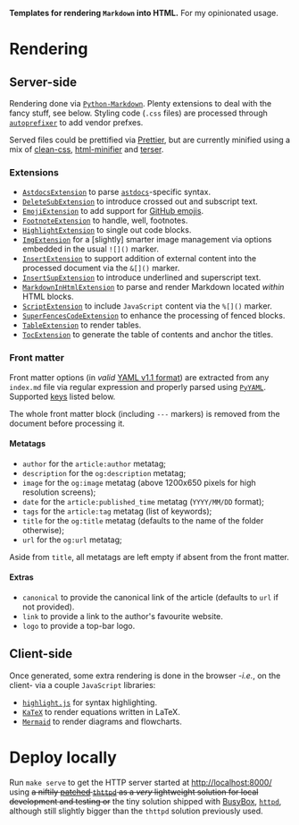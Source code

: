 **Templates for rendering `Markdown` into HTML.** For my opinionated usage.

# Rendering

## Server-side

Rendering done via [`Python-Markdown`](https://python-markdown.github.io/). Plenty
extensions to deal with the fancy stuff, see below. Styling code (`.css` files) are
processed through [`autoprefixer`](https://github.com/postcss/autoprefixer) to add
vendor prefxes.

Served files could be prettified via [Prettier](https://github.com/prettier/prettier),
but are currently minified using a mix of
[clean-css](https://github.com/clean-css/clean-css),
[html-minifier](https://github.com/kangax/html-minifier) and
[terser](https://github.com/terser/terser).

### Extensions

* [`AstdocsExtension`](https://github.com/carnarez/markdown-astdocs/) to parse
  [`astdocs`](https://github.com/carnarez/astdocs/)-specific syntax.
* [`DeleteSubExtension`](https://facelessuser.github.io/pymdown-extensions/extensions/tilde/)
  to introduce crossed out and subscript text.
* [`EmojiExtension`](https://python-markdown.github.io/extensions/emoji/) to add support
  for [GitHub emojis](https://github.com/github/gemoji).
* [`FootnoteExtension`](https://python-markdown.github.io/extensions/footnotes/) to
  handle, well, footnotes.
* [`HighlightExtension`](https://facelessuser.github.io/pymdown-extensions/extensions/highlight/)
  to single out code blocks.
* [`ImgExtension`](https://github.com/carnarez/markdown-img/) for a [slightly] smarter
  image management via options embedded in the usual `![]()` marker.
* [`InsertExtension`](https://github.com/carnarez/markdown-insert/) to support addition
  of external content into the processed document via the `&[]()` marker.
* [`InsertSupExtension`](https://facelessuser.github.io/pymdown-extensions/extensions/caret/)
  to introduce underlined and superscript text.
* [`MarkdownInHtmlExtension`](https://python-markdown.github.io/extensions/md_in_html/)
  to parse and render Markdown located *within* HTML blocks.
* [`ScriptExtension`](https://github.com/carnarez/markdown-script) to include
  `JavaScript` content via the `%[]()` marker.
* [`SuperFencesCodeExtension`](https://facelessuser.github.io/pymdown-extensions/extensions/superfences/)
  to enhance the processing of fenced blocks.
* [`TableExtension`](https://python-markdown.github.io/extensions/tables/) to render
  tables.
* [`TocExtension`](https://python-markdown.github.io/extensions/toc/) to generate the
  table of contents and anchor the titles.

### Front matter

Front matter options (in _valid_ [YAML v1.1 format](https://yaml.org/spec/1.1/)) are
extracted from any `index.md` file via regular expression and properly parsed using
[`PyYAML`](https://github.com/yaml/pyyaml). Supported [keys](https://ogp.me/) listed
below.

The whole front matter block (including `---` markers) is removed from the document
before processing it.

#### Metatags

* `author` for the `article:author` metatag;
* `description` for the `og:description` metatag;
* `image` for the `og:image` metatag (above 1200x650 pixels for high resolution screens);
* `date` for the `article:published_time` metatag (`YYYY/MM/DD` format);
* `tags` for the `article:tag` metatag (list of keywords);
* `title` for the `og:title` metatag (defaults to the name of the folder otherwise);
* `url` for the `og:url` metatag;

Aside from `title`, all metatags are left empty if absent from the front matter.

#### Extras

* `canonical` to provide the canonical link of the article (defaults to `url` if not
   provided).
* `link` to provide a link to the author's favourite website.
* `logo` to provide a top-bar logo.

## Client-side

Once generated, some extra rendering is done in the browser -*i.e.*, on the client- via
a couple `JavaScript` libraries:

* [`highlight.js`](https://highlightjs.org/) for syntax highlighting.
* [`KaTeX`](https://katex.org/) to render equations written in LaTeX.
* [`Mermaid`](https://mermaidjs.github.io/) to render diagrams and flowcharts.

# Deploy locally

Run `make serve` to get the HTTP server started at
[http://localhost:8000/](http://localhost:8000/) using ~~a niftily
[patched](https://blog.oddbit.com/post/2015-01-04-building-a-minimal-web-server-for-testing-kubernetes/)
[`thttpd`](https://acme.com/software/thttpd/) as a *very* lightweight solution for
local development and testing or~~ the tiny solution shipped with [BusyBox](https://www.busybox.net/),
[`httpd`](https://www.busybox.net/downloads/BusyBox.html#httpd), although still
slightly bigger than the `thttpd` solution previously used.
